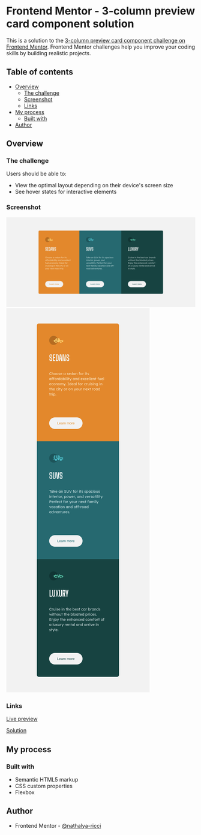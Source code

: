 # Frontend Mentor - 3-column preview card component solution

This is a solution to the [3-column preview card component challenge on Frontend Mentor](https://www.frontendmentor.io/challenges/3column-preview-card-component-pH92eAR2-). Frontend Mentor challenges help you improve your coding skills by building realistic projects.

## Table of contents

- [Overview](#overview)
  - [The challenge](#the-challenge)
  - [Screenshot](#screenshot)
  - [Links](#links)
- [My process](#my-process)
  - [Built with](#built-with)
- [Author](#author)

## Overview

### The challenge

Users should be able to:

- View the optimal layout depending on their device's screen size
- See hover states for interactive elements

### Screenshot

![Desktop screenshot](./images/screenshot-desktop.png)
![Mobile screenshot](./images/screenshot-mobile.png)

### Links

[Live preview](https://lyaricci.github.io/frontend-mentor-challenges/three-column-cards/)

[Solution](https://www.frontendmentor.io/solutions/responsive-3-column-cards-component-OHWbx5ZNpa)

## My process

### Built with

- Semantic HTML5 markup
- CSS custom properties
- Flexbox

## Author

- Frontend Mentor - [@nathalya-ricci](https://www.frontendmentor.io/profile/nathalya-ricci)
